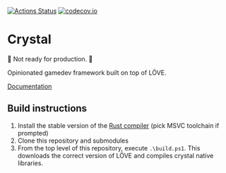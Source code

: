 [![Actions Status](https://github.com/agersant/crystal/workflows/Build/badge.svg)](https://github.com/agersant/crystal/actions) [![codecov.io](http://codecov.io/github/agersant/crystal/branch/master/graphs/badge.svg)](https://app.codecov.io/github/agersant/crystal)

# Crystal

🚧 Not ready for production. 🚧

Opinionated gamedev framework built on top of LÖVE.

[Documentation](https://agersant.github.io/crystal/)

## Build instructions

1. Install the stable version of the [Rust compiler](https://www.rust-lang.org/learn/get-started) (pick MSVC toolchain if prompted)
2. Clone this repository and submodules
3. From the top level of this repository, execute `.\build.ps1`. This downloads the correct version of LÖVE and compiles crystal native libraries.
